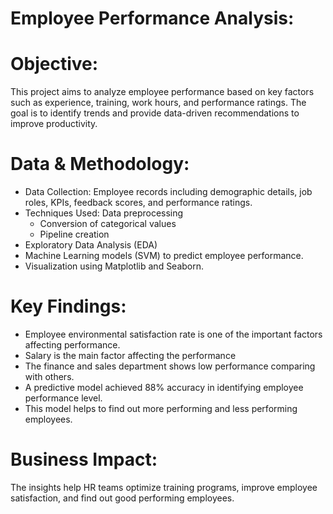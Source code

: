 # Employee Performance Analysis:
# Objective:
This project aims to analyze employee performance based on key factors such as experience, training, work hours, and performance ratings. The goal is to identify trends and provide data-driven recommendations to improve productivity.
# Data & Methodology:
-	Data Collection: Employee records including demographic details, job roles, KPIs, feedback scores, and performance ratings.
-	Techniques Used:
	Data preprocessing 
      -	Conversion of categorical values
      -	Pipeline creation
-	Exploratory Data Analysis (EDA) 
-	Machine Learning models (SVM) to predict employee performance.
-	Visualization using Matplotlib and Seaborn.
# Key Findings:
-	Employee environmental satisfaction rate is one of the important factors affecting performance.
-	Salary is the main factor affecting the performance
-	The finance and sales department shows low performance comparing with others.
-	A predictive model achieved 88% accuracy in identifying employee performance level.
-	This model helps to find out more performing and less performing employees.

# Business Impact:
The insights help HR teams optimize training programs, improve employee satisfaction, and find out good performing employees.

